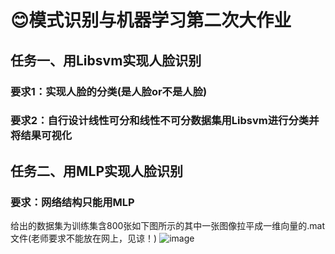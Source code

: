 # 😊模式识别与机器学习第二次大作业
## 任务一、用Libsvm实现人脸识别
### 要求1：实现人脸的分类(是人脸or不是人脸)
### 要求2：自行设计线性可分和线性不可分数据集用Libsvm进行分类并将结果可视化
## 任务二、用MLP实现人脸识别
### 要求：网络结构只能用MLP

给出的数据集为训练集含800张如下图所示的其中一张图像拉平成一维向量的.mat文件(老师要求不能放在网上，见谅！)
![image](https://github.com/wangdapao666/Libsvm-and-MLP/blob/main/asset/FaceOrNotFace.png)
